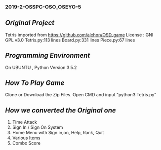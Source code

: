 ### 2019-2-OSSPC-OSO_OSEYO-5

## ***Original Project***
 Tetris imported from https://github.com/alchon/OSD_game 
 License : GNI GPL v3.0 
   Tetris.py:113 lines
   Board.py:331 lines
   Piece.py:67 lines

## ***Programming Environment***
   On UBUNTU , Python Version 3.5.2

## ***How To Play Game***
 Clone or Download the Zip Files.
 Open CMD and input "python3 Tetris.py"
 
## ***How we converted the Original one***
 1. Time Attack
 2. Sign In / Sign On System
 3. Home Menu with Sign in,on, Help, Rank, Quit 
 4. Various Items
 5. Combo Score
